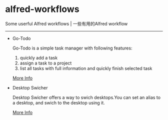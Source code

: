 # alfred-workflows
Some userful Alfred workflows | 一些有用的Alfred workflow

---

* Go-Todo

  Go-Todo is a simple task manager with following features:

  1. quickly add a task
  2. assign a task to a project
  3. list all tasks with full information and quickly finish selected task

  [More Info](https://github.com/Ontides/alfred-workflows/tree/master/go-todo/README.md)

* Desktop Swicher

  Desktop Swicher offers a way to swich desktops.You can set an alias to a desktop, and swich to the desktop using it.  

  [More Info](https://github.com/Ontides/alfred-workflows/blob/master/desktop-swicher/README.md)

